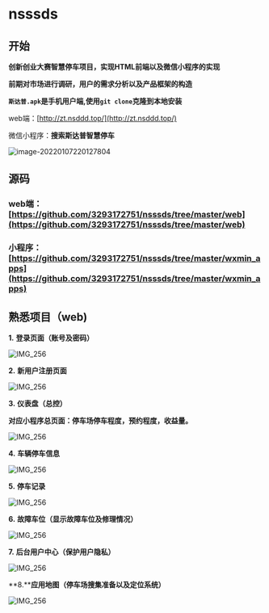 # nsssds

## 开始

**创新创业大赛智慧停车项目，实现HTML前端以及微信小程序的实现**



**前期对市场进行调研，用户的需求分析以及产品框架的构造**

**`斯达普.apk`是手机用户端,使用`git clone`克隆到本地安装**

web端：[http://zt.nsddd.top/](http://zt.nsddd.top/)

微信小程序：**搜索斯达普智慧停车**

![image-20220107220127804](https://s2.loli.net/2022/01/07/VFUdhnZrgPyJeBE.png)

## 源码

### web端：[https://github.com/3293172751/nsssds/tree/master/web](https://github.com/3293172751/nsssds/tree/master/web)

### 小程序：[https://github.com/3293172751/nsssds/tree/master/wxmin_apps](https://github.com/3293172751/nsssds/tree/master/wxmin_apps)

## 熟悉项目（web)

**1.**   **登录页面（账号及密码）**

![IMG_256](https://s2.loli.net/2022/01/07/7feCldDq2gwiLoU.jpg)

 

**2.**   **新用户注册页面**

![IMG_256](https://s2.loli.net/2022/01/07/86BHcWIim4K7Jrs.jpg)

 

**3.**   **仪表盘（总控）**

**对应小程序总页面：停车场停车程度，预约程度，收益量。**

![IMG_256](https://s2.loli.net/2022/01/07/Te9SgVHXkquBEG4.jpg)

 

 

**4.**   **车辆停车信息**

![IMG_256](https://s2.loli.net/2022/01/07/o4MQl9uaIPtqArU.jpg)

 

 

**5.**   **停车记录**

![IMG_256](https://s2.loli.net/2022/01/07/ZwF7ypPoCTfusWH.jpg)

 

 

**6.**   **故障车位（显示故障车位及修理情况）**

![IMG_256](https://s2.loli.net/2022/01/07/gEzsdaWJbVNK1cr.jpg)

 

 

**7.**   **后台用户中心（保护用户隐私）**

![IMG_256](https://s2.loli.net/2022/01/07/ZA4s5e8gtwnUJGa.jpg)

 

 

**8.****应用地图（停车场搜集准备以及定位系统）**

![IMG_256](https://s2.loli.net/2022/01/07/cC9Y6QkWOE7Nl4V.jpg)

